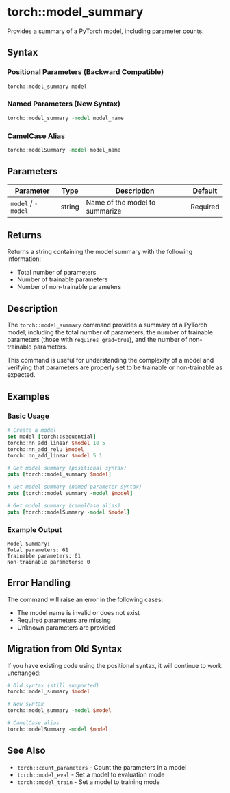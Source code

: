 # torch::model_summary

Provides a summary of a PyTorch model, including parameter counts.

## Syntax

### Positional Parameters (Backward Compatible)
```tcl
torch::model_summary model
```

### Named Parameters (New Syntax)
```tcl
torch::model_summary -model model_name
```

### CamelCase Alias
```tcl
torch::modelSummary -model model_name
```

## Parameters

| Parameter | Type | Description | Default |
|-----------|------|-------------|---------|
| `model` / `-model` | string | Name of the model to summarize | Required |

## Returns

Returns a string containing the model summary with the following information:
- Total number of parameters
- Number of trainable parameters
- Number of non-trainable parameters

## Description

The `torch::model_summary` command provides a summary of a PyTorch model, including the total number of parameters, the number of trainable parameters (those with `requires_grad=true`), and the number of non-trainable parameters.

This command is useful for understanding the complexity of a model and verifying that parameters are properly set to be trainable or non-trainable as expected.

## Examples

### Basic Usage

```tcl
# Create a model
set model [torch::sequential]
torch::nn_add_linear $model 10 5
torch::nn_add_relu $model
torch::nn_add_linear $model 5 1

# Get model summary (positional syntax)
puts [torch::model_summary $model]

# Get model summary (named parameter syntax)
puts [torch::model_summary -model $model]

# Get model summary (camelCase alias)
puts [torch::modelSummary -model $model]
```

### Example Output

```
Model Summary:
Total parameters: 61
Trainable parameters: 61
Non-trainable parameters: 0
```

## Error Handling

The command will raise an error in the following cases:
- The model name is invalid or does not exist
- Required parameters are missing
- Unknown parameters are provided

## Migration from Old Syntax

If you have existing code using the positional syntax, it will continue to work unchanged:

```tcl
# Old syntax (still supported)
torch::model_summary $model

# New syntax
torch::model_summary -model $model

# CamelCase alias
torch::modelSummary -model $model
```

## See Also

- `torch::count_parameters` - Count the parameters in a model
- `torch::model_eval` - Set a model to evaluation mode
- `torch::model_train` - Set a model to training mode
